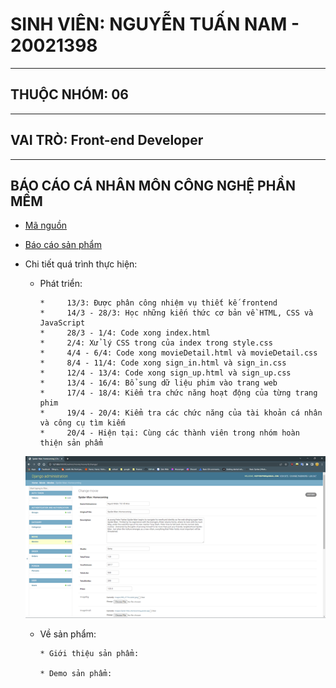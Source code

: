 # SINH VIÊN: NGUYỄN TUẤN NAM - 20021398
---------------------------------------------------------------------------------------------------------------------------------------------------------------------------
## THUỘC NHÓM: 06
--------------------------------------------------------------------------------------------------------------------------------------------------------------------------
## VAI TRÒ: Front-end Developer
--------------------------------------------------------------------------------------------------------------------------------------------------------------------------
## BÁO CÁO CÁ NHÂN MÔN CÔNG NGHỆ PHẦN MỀM
- [Mã nguồn](https://github.com/hiepuet1205/btl_cnpm) 
- [Báo cáo sản phẩm](https://docs.google.com/document/d/1DRPeFX_h7-ul2MFgwT-dNL6u4Mp4Hdm8NatMjZZ2mQg/edit?usp=sharing)
- Chi tiết quá trình thực hiện:

   - Phát triển:
            
         *     13/3: Được phân công nhiệm vụ thiết kế frontend
         *     14/3 - 28/3: Học những kiến thức cơ bản về HTML, CSS và JavaScript
         *     28/3 - 1/4: Code xong index.html
         *     2/4: Xử lý CSS trong của index trong style.css
         *     4/4 - 6/4: Code xong movieDetail.html và movieDetail.css
         *     8/4 - 11/4: Code xong sign_in.html và sign_in.css
         *     12/4 - 13/4: Code xong sign_up.html và sign_up.css
         *     13/4 - 16/4: Bổ sung dữ liệu phim vào trang web
         *     17/4 - 18/4: Kiểm tra chức năng hoạt động của từng trang phim
         *     19/4 - 20/4: Kiểm tra các chức năng của tài khoản cá nhân và công cụ tìm kiếm
         *     20/4 - Hiện tại: Cùng các thành viên trong nhóm hoàn thiện sản phẩm
   
   ![](https://github.com/dolemanhhung/CNPM/blob/36ff81a8316b68ab844bcb00509463d6f00aec83/Picture1.png)
   
   - Về sản phẩm:
         
         * Giới thiệu sản phẩm:
         
         * Demo sản phẩm:


